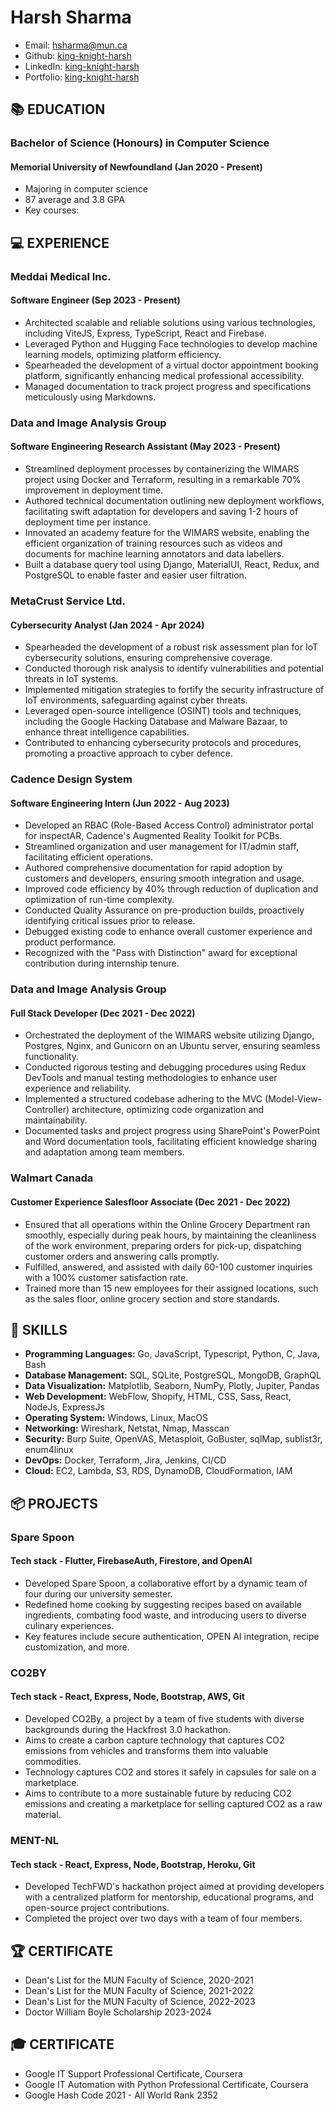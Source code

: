 # **Harsh Sharma**

- Email: <hsharma@mun.ca>
- Github: [king-knight-harsh](https://github.com/king-knight-harsh)
- LinkedIn: [king-knight-harsh](https://www.linkedin.com/in/king-knight-harsh/)
- Portfolio: [king-knight-harsh](https://hsharma.info)

## **📚 EDUCATION**

### **Bachelor of Science (Honours) in Computer Science**

#### Memorial University of Newfoundland (Jan 2020 - Present)

- Majoring in computer science
- 87 average and 3.8 GPA
- Key courses:

## **💻 EXPERIENCE**

### **Meddai Medical Inc.**

#### Software Engineer (Sep 2023 - Present)

- Architected scalable and reliable solutions using various technologies, including ViteJS, Express, TypeScript, React and Firebase.
- Leveraged Python and Hugging Face technologies to develop machine learning models, optimizing platform efficiency.
- Spearheaded the development of a virtual doctor appointment booking platform, significantly enhancing medical professional accessibility.
- Managed documentation to track project progress and specifications meticulously using Markdowns.

### **Data and Image Analysis Group**

#### Software Engineering Research Assistant (May 2023 - Present)

- Streamlined deployment processes by containerizing the WIMARS project using Docker and Terraform, resulting in a remarkable 70% improvement in deployment time.
- Authored technical documentation outlining new deployment workflows, facilitating swift adaptation for developers and saving 1-2 hours of deployment time per instance.
- Innovated an academy feature for the WIMARS website, enabling the efficient organization of training resources such as videos and documents for machine learning annotators and data labellers.
- Built a database query tool using Django, MaterialUI, React, Redux, and PostgreSQL to enable faster and easier user filtration.

### **MetaCrust Service Ltd.**

#### Cybersecurity Analyst (Jan 2024 - Apr 2024)

- Spearheaded the development of a robust risk assessment plan for IoT cybersecurity solutions, ensuring comprehensive coverage.
- Conducted thorough risk analysis to identify vulnerabilities and potential threats in IoT systems.
- Implemented mitigation strategies to fortify the security infrastructure of IoT environments, safeguarding against cyber threats.
- Leveraged open-source intelligence (OSINT) tools and techniques, including the Google Hacking Database and Malware Bazaar, to enhance threat intelligence capabilities.
- Contributed to enhancing cybersecurity protocols and procedures, promoting a proactive approach to cyber defence.

### **Cadence Design System**

#### Software Engineering Intern (Jun 2022 - Aug 2023)

- Developed an RBAC (Role-Based Access Control) administrator portal for inspectAR, Cadence's Augmented Reality Toolkit for PCBs.
- Streamlined organization and user management for IT/admin staff, facilitating efficient operations.
- Authored comprehensive documentation for rapid adoption by customers and developers, ensuring smooth integration and usage.
- Improved code efficiency by 40% through reduction of duplication and optimization of run-time complexity.
- Conducted Quality Assurance on pre-production builds, proactively identifying critical issues prior to release.
- Debugged existing code to enhance overall customer experience and product performance.
- Recognized with the "Pass with Distinction" award for exceptional contribution during internship tenure.

### **Data and Image Analysis Group**

#### Full Stack Developer (Dec 2021 - Dec 2022)

- Orchestrated the deployment of the WIMARS website utilizing Django, Postgres, Nginx, and Gunicorn on an Ubuntu server, ensuring seamless functionality.
- Conducted rigorous testing and debugging procedures using Redux DevTools and manual testing methodologies to enhance user experience and reliability.
- Implemented a structured codebase adhering to the MVC (Model-View-Controller) architecture, optimizing code organization and maintainability.
- Documented tasks and project progress using SharePoint's PowerPoint and Word documentation tools, facilitating efficient knowledge sharing and adaptation among team members.

### **Walmart Canada**

#### Customer Experience Salesfloor Associate (Dec 2021 - Dec 2022)

- Ensured that all operations within the Online Grocery Department ran smoothly, especially during peak hours, by maintaining the cleanliness of the work environment, preparing orders for pick-up, dispatching customer orders and answering calls promptly.
- Fulfilled, answered, and assisted with daily 60-100 customer inquiries with a 100% customer satisfaction rate.
- Trained more than 15 new employees for their assigned locations, such as the sales floor, online grocery section and store standards.

## **🌟 SKILLS**

- **Programming Languages:**    Go, JavaScript, Typescript, Python, C, Java, Bash
- **Database Management:**      SQL, SQLite, PostgreSQL, MongoDB, GraphQL
- **Data Visualization:**  Matplotlib, Seaborn, NumPy, Plotly, Jupiter, Pandas
- **Web Development:**     WebFlow, Shopify, HTML, CSS, Sass, React, NodeJs, ExpressJs
- **Operating System:**    Windows, Linux, MacOS
- **Networking:**          Wireshark, Netstat, Nmap, Masscan
- **Security:**            Burp Suite, OpenVAS, Metasploit, GoBuster, sqlMap, sublist3r, enum4linux
- **DevOps:**              Docker, Terraform, Jira, Jenkins, CI/CD
- **Cloud:**               EC2, Lambda, S3, RDS, DynamoDB, CloudFormation, IAM

## **📦 PROJECTS**

### **Spare Spoon**

#### Tech stack - Flutter, FirebaseAuth, Firestore, and OpenAI

- Developed Spare Spoon, a collaborative effort by a dynamic team of four during our university semester.
- Redefined home cooking by suggesting recipes based on available ingredients, combating food waste, and introducing users to diverse culinary experiences.
- Key features include secure authentication, OPEN AI integration, recipe customization, and more.

### **CO2BY**

#### Tech stack - React, Express, Node, Bootstrap, AWS, Git

- Developed CO2By, a project by a team of five students with diverse backgrounds during the Hackfrost 3.0 hackathon.
- Aims to create a carbon capture technology that captures CO2 emissions from vehicles and transforms them into valuable commodities.
- Technology captures CO2 and stores it safely in capsules for sale on a marketplace.
- Aims to contribute to a more sustainable future by reducing CO2 emissions and creating a marketplace for selling captured CO2 as a raw material.

### **MENT-NL**

#### Tech stack - React, Express, Node, Bootstrap, Heroku, Git

- Developed TechFWD's hackathon project aimed at providing developers with a centralized platform for mentorship, educational programs, and open-source project contributions.
- Completed the project over two days with a team of four members.

## **🏆 CERTIFICATE**

- Dean's List for the MUN Faculty of Science, 2020-2021
- Dean's List for the MUN Faculty of Science, 2021-2022
- Dean's List for the MUN Faculty of Science, 2022-2023
- Doctor William Boyle Scholarship 2023-2024

## **🎓 CERTIFICATE**

- Google IT Support Professional Certificate, Coursera
- Google IT Automation with Python Professional Certificate, Coursera
- Google Hash Code 2021 - All World Rank 2352
